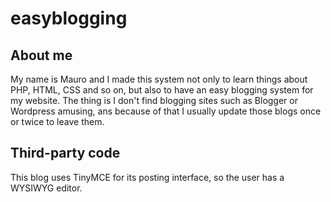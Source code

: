 # easyblogging
## About me
My name is Mauro and I made this system not only to learn things about PHP, HTML, CSS and so on, but also to have an easy blogging system for my website. The thing is I don't find blogging sites such as Blogger or Wordpress amusing, ans because of that I usually update those blogs once or twice to leave them.
## Third-party code
This blog uses TinyMCE for its posting interface, so the user has a WYSIWYG editor.
